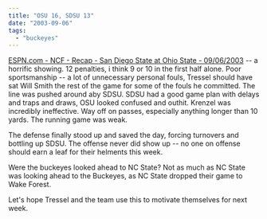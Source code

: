 ```yaml
---
title: "OSU 16, SDSU 13"
date: "2003-09-06"
tags: 
  - "buckeyes"
---
```


[ESPN.com - NCF - Recap - San Diego State at Ohio State - 09/06/2003](http://sports.espn.go.com/ncf/recap?gameId=232490194 "ESPN.com - NCF - Recap - San Diego State at Ohio State - 09/06/2003") -- a horrific showing. 12 penalties, i think 9 or 10 in the first half alone. Poor sportsmanship -- a lot of unnecessary personal fouls, Tressel should have sat Will Smith the rest of the game for some of the fouls he committed. The line was pushed around aby SDSU. SDSU had a good game plan with delays and traps and draws, OSU looked confused and outhit. Krenzel was incredibly ineffective. Way off on passes, especially anything longer than 10 yards. The running game was weak.  
  
The defense finally stood up and saved the day, forcing turnovers and bottling up SDSU. The offense never did show up -- no one on offense should earn a leaf for their helments this week.  
  
Were the buckeyes looked ahead to NC State? Not as much as NC State was looking ahead to the Buckeyes, as NC State dropped their game to Wake Forest.  
  
Let's hope Tressel and the team use this to motivate themselves for next week.
